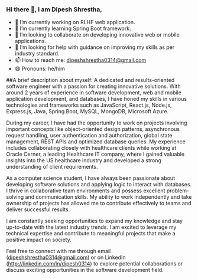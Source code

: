 ### Hi there 👋, I am Dipesh Shrestha,

<!--
**dipeshshresthaofficial/dipeshshresthaofficial** is a ✨ _special_ ✨ repository because its `README.md` (this file) appears on your GitHub profile. -->

- 🔭 I’m currently working on RLHF web application.
- 🌱 I’m currently learning Spring Boot framework.
- 👯 I’m looking to collaborate on developing innovative web or mobile applications.
- 🤔 I’m looking for help with guidance on improving my skills as per industry standard.
- 📫 How to reach me: dipeshshrestha0314@gmail.com
- 😄 Pronouns: he/him

##A brief description about myself:
A dedicated and results-oriented software engineer with a passion for creating innovative solutions. With around 2 years of experience in software development, web and mobile application development, and databases, I have honed my skills in various technologies and frameworks such as JavaScript, React.js, Node.js, Express.js, Java, Spring Boot, MySQL, MongoDB, Microsoft Azure.

During my career, I have had the opportunity to work on projects involving important concepts like object-oriented design patterns, asynchronous request handling, user authentication and authorization, global state management, REST APIs and optimized database queries. My experience includes collaborating closely with healthcare clients while working at Oracle Cerner, a leading Healthcare IT company, where I gained valuable insights into the US healthcare industry and developed a strong understanding of client requirements.

As a computer science student, I have always been passionate about developing software solutions and applying logic to interact with databases. I thrive in collaborative team environments and possess excellent problem-solving and communication skills. My ability to work independently and take ownership of projects has allowed me to contribute effectively to teams and deliver successful results.

I am constantly seeking opportunities to expand my knowledge and stay up-to-date with the latest industry trends. I am excited to leverage my technical expertise and contribute to meaningful projects that make a positive impact on society.

Feel free to connect with me through email (dipeshshrestha0314@gmail.com) or on LinkedIn (http://linkedin.com/in/dipesh0314) to explore potential collaborations or discuss exciting opportunities in the software development field.
